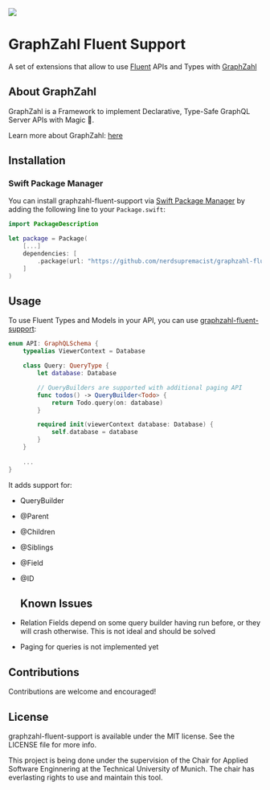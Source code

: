![](https://github.com/nerdsupremacist/GraphZahl/raw/master/logo.png)


# GraphZahl Fluent Support
A set of extensions that allow to use [Fluent](https://github.com/vapor/fluent) APIs and Types with [GraphZahl](https://github.com/nerdsupremacist/GraphZahl)

## About GraphZahl

GraphZahl is a Framework to implement Declarative, Type-Safe GraphQL Server APIs with Magic 🎩.

Learn more about GraphZahl: [here](https://github.com/nerdsupremacist/GraphZahl)

## Installation
### Swift Package Manager

You can install graphzahl-fluent-support via [Swift Package Manager](https://swift.org/package-manager/) by adding the following line to your `Package.swift`:

```swift
import PackageDescription

let package = Package(
    [...]
    dependencies: [
        .package(url: "https://github.com/nerdsupremacist/graphzahl-fluent-support.git", majorVersion: XYZ)
    ]
)
```

## Usage


To use Fluent Types and Models in your API, you can use [graphzahl-fluent-support](https://github.com/nerdsupremacist/graphzahl-fluent-support):

```swift
enum API: GraphQLSchema {
    typealias ViewerContext = Database

    class Query: QueryType {
        let database: Database

        // QueryBuilders are supported with additional paging API
        func todos() -> QueryBuilder<Todo> {
            return Todo.query(on: database)
        }

        required init(viewerContext database: Database) {
            self.database = database
        }
    }
    
    ...
}
```

It adds support for:

- QueryBuilder<T>
- @Parent
- @Children
- @Siblings
- @Field
- @ID
  
  ## Known Issues

- Relation Fields depend on some query builder having run before, or they will crash otherwise. This is not ideal and should be solved
- Paging for queries is not implemented yet

## Contributions
Contributions are welcome and encouraged!

## License
graphzahl-fluent-support is available under the MIT license. See the LICENSE file for more info.

This project is being done under the supervision of the Chair for Applied Software Enginnering at the Technical University of Munich. The chair has everlasting rights to use and maintain this tool.
